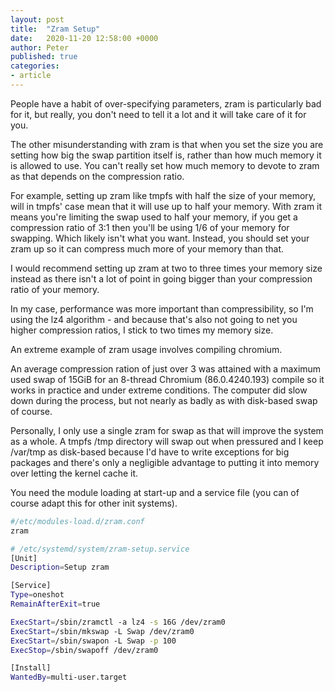 ```yaml
---
layout: post
title:  "Zram Setup"
date:   2020-11-20 12:58:00 +0000
author: Peter
published: true
categories:
- article
---
```

People have a habit of over-specifying parameters, zram is particularly bad for it, but really, you don't need to tell it a lot and it will take care of it for you.

The other misunderstanding with zram is that when you set the size you are setting how big the swap partition itself is, rather than how much memory it is allowed to use. You can't really set how much memory to devote to zram as that depends on the compression ratio.

For example, setting up zram like tmpfs with half the size of your memory, will in tmpfs' case mean that it will use up to half your memory. With zram it means you're limiting the swap used to half your memory, if you get a compression ratio of 3:1 then you'll be using 1/6 of your memory for swapping. Which likely isn't what you want. Instead, you should set your zram up so it can compress much more of your memory than that.

I would recommend setting up zram at two to three times your memory size instead as there isn't a lot of point in going bigger than your compression ratio of your memory.

In my case, performance was more important than compressibility, so I'm using the lz4 algorithm - and because that's also not going to net you higher compression ratios, I stick to two times my memory size.

An extreme example of zram usage involves compiling chromium.

An average compression ration of just over 3 was attained with a maximum used swap of 15GiB for an 8-thread Chromium (86.0.4240.193) compile so it works in practice and under extreme conditions. The computer did slow down during the process, but not nearly as badly as with disk-based swap of course.

Personally, I only use a single zram for swap as that will improve the system as a whole. A tmpfs /tmp directory will swap out when pressured and I keep /var/tmp as disk-based because I'd have to write exceptions for big packages and there's only a negligible advantage to putting it into memory over letting the kernel cache it.

You need the module loading at start-up and a service file (you can of course adapt this for other init systems).

```bash
#/etc/modules-load.d/zram.conf
zram
```

```bash
# /etc/systemd/system/zram-setup.service
[Unit]
Description=Setup zram

[Service]
Type=oneshot
RemainAfterExit=true

ExecStart=/sbin/zramctl -a lz4 -s 16G /dev/zram0
ExecStart=/sbin/mkswap -L Swap /dev/zram0
ExecStart=/sbin/swapon -L Swap -p 100
ExecStop=/sbin/swapoff /dev/zram0

[Install]
WantedBy=multi-user.target
```

